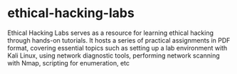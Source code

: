 # ethical-hacking-labs
Ethical Hacking Labs serves as a resource for learning ethical hacking through hands-on tutorials. It hosts a series of practical assignments in PDF format, covering essential topics such as setting up a lab environment with Kali Linux, using network diagnostic tools, performing network scanning with Nmap, scripting for enumeration, etc
